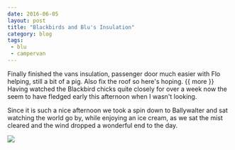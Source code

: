 ```yaml
---
date: 2016-06-05
layout: post
title: "Blackbirds and Blu's Insulation"
category: blog
tags:
 - blu
 - campervan
---
```


<!--start excerpt-->

Finally finished the vans insulation, passenger door much easier with Flo helping, still a bit of a pig. Also fix the roof so here's hoping.
{{ more }}
Having watched the Blackbird chicks quite closely for over a week now the seem to have fledged early this afternoon when I wasn't looking.

Since it is such a nice afternoon we took a spin down to Ballywalter and sat watching the world go by, while enjoying an ice cream, as we sat the mist cleared and the wind dropped a wonderful end to the day.

![](/images/2016/2016-06-05-blackbirds.jpg)
